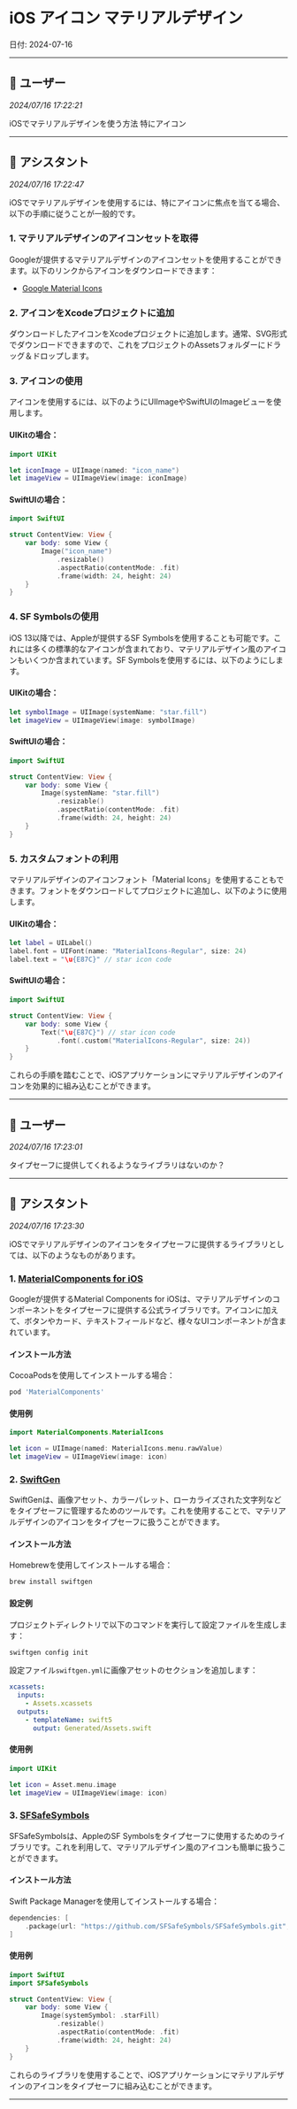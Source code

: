 # iOS アイコン マテリアルデザイン

日付: 2024-07-16

---

## 👤 ユーザー
*2024/07/16 17:22:21*

iOSでマテリアルデザインを使う方法 特にアイコン

---

## 🤖 アシスタント
*2024/07/16 17:22:47*

iOSでマテリアルデザインを使用するには、特にアイコンに焦点を当てる場合、以下の手順に従うことが一般的です。

### 1. マテリアルデザインのアイコンセットを取得
Googleが提供するマテリアルデザインのアイコンセットを使用することができます。以下のリンクからアイコンをダウンロードできます：
- [Google Material Icons](https://fonts.google.com/icons)

### 2. アイコンをXcodeプロジェクトに追加
ダウンロードしたアイコンをXcodeプロジェクトに追加します。通常、SVG形式でダウンロードできますので、これをプロジェクトのAssetsフォルダーにドラッグ＆ドロップします。

### 3. アイコンの使用
アイコンを使用するには、以下のようにUIImageやSwiftUIのImageビューを使用します。

#### UIKitの場合：
```swift
import UIKit

let iconImage = UIImage(named: "icon_name")
let imageView = UIImageView(image: iconImage)
```

#### SwiftUIの場合：
```swift
import SwiftUI

struct ContentView: View {
    var body: some View {
        Image("icon_name")
            .resizable()
            .aspectRatio(contentMode: .fit)
            .frame(width: 24, height: 24)
    }
}
```

### 4. SF Symbolsの使用
iOS 13以降では、Appleが提供するSF Symbolsを使用することも可能です。これには多くの標準的なアイコンが含まれており、マテリアルデザイン風のアイコンもいくつか含まれています。SF Symbolsを使用するには、以下のようにします。

#### UIKitの場合：
```swift
let symbolImage = UIImage(systemName: "star.fill")
let imageView = UIImageView(image: symbolImage)
```

#### SwiftUIの場合：
```swift
import SwiftUI

struct ContentView: View {
    var body: some View {
        Image(systemName: "star.fill")
            .resizable()
            .aspectRatio(contentMode: .fit)
            .frame(width: 24, height: 24)
    }
}
```

### 5. カスタムフォントの利用
マテリアルデザインのアイコンフォント「Material Icons」を使用することもできます。フォントをダウンロードしてプロジェクトに追加し、以下のように使用します。

#### UIKitの場合：
```swift
let label = UILabel()
label.font = UIFont(name: "MaterialIcons-Regular", size: 24)
label.text = "\u{E87C}" // star icon code
```

#### SwiftUIの場合：
```swift
import SwiftUI

struct ContentView: View {
    var body: some View {
        Text("\u{E87C}") // star icon code
            .font(.custom("MaterialIcons-Regular", size: 24))
    }
}
```

これらの手順を踏むことで、iOSアプリケーションにマテリアルデザインのアイコンを効果的に組み込むことができます。

---

## 👤 ユーザー
*2024/07/16 17:23:01*

タイプセーフに提供してくれるようなライブラリはないのか？

---

## 🤖 アシスタント
*2024/07/16 17:23:30*

iOSでマテリアルデザインのアイコンをタイプセーフに提供するライブラリとしては、以下のようなものがあります。

### 1. [MaterialComponents for iOS](https://github.com/material-components/material-components-ios)
Googleが提供するMaterial Components for iOSは、マテリアルデザインのコンポーネントをタイプセーフに提供する公式ライブラリです。アイコンに加えて、ボタンやカード、テキストフィールドなど、様々なUIコンポーネントが含まれています。

#### インストール方法
CocoaPodsを使用してインストールする場合：
```ruby
pod 'MaterialComponents'
```

#### 使用例
```swift
import MaterialComponents.MaterialIcons

let icon = UIImage(named: MaterialIcons.menu.rawValue)
let imageView = UIImageView(image: icon)
```

### 2. [SwiftGen](https://github.com/SwiftGen/SwiftGen)
SwiftGenは、画像アセット、カラーパレット、ローカライズされた文字列などをタイプセーフに管理するためのツールです。これを使用することで、マテリアルデザインのアイコンをタイプセーフに扱うことができます。

#### インストール方法
Homebrewを使用してインストールする場合：
```sh
brew install swiftgen
```

#### 設定例
プロジェクトディレクトリで以下のコマンドを実行して設定ファイルを生成します：
```sh
swiftgen config init
```
設定ファイル`swiftgen.yml`に画像アセットのセクションを追加します：
```yaml
xcassets:
  inputs:
    - Assets.xcassets
  outputs:
    - templateName: swift5
      output: Generated/Assets.swift
```

#### 使用例
```swift
import UIKit

let icon = Asset.menu.image
let imageView = UIImageView(image: icon)
```

### 3. [SFSafeSymbols](https://github.com/SFSafeSymbols/SFSafeSymbols)
SFSafeSymbolsは、AppleのSF Symbolsをタイプセーフに使用するためのライブラリです。これを利用して、マテリアルデザイン風のアイコンも簡単に扱うことができます。

#### インストール方法
Swift Package Managerを使用してインストールする場合：
```swift
dependencies: [
    .package(url: "https://github.com/SFSafeSymbols/SFSafeSymbols.git", from: "3.0.0")
]
```

#### 使用例
```swift
import SwiftUI
import SFSafeSymbols

struct ContentView: View {
    var body: some View {
        Image(systemSymbol: .starFill)
            .resizable()
            .aspectRatio(contentMode: .fit)
            .frame(width: 24, height: 24)
    }
}
```

これらのライブラリを使用することで、iOSアプリケーションにマテリアルデザインのアイコンをタイプセーフに組み込むことができます。

---

